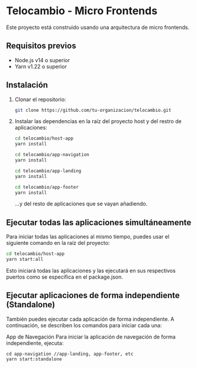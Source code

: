 # Telocambio - Micro Frontends

Este proyecto está construido usando una arquitectura de micro frontends.

## Requisitos previos

- Node.js v14 o superior
- Yarn v1.22 o superior

## Instalación

1. Clonar el repositorio:

    ```bash
    git clone https://github.com/tu-organizacion/telocambio.git
    ```

2. Instalar las dependencias en la raíz del proyecto host y del restro de aplicaciones:

    ```bash
    cd telocambio/host-app
    yarn install

    cd telocambio/app-navigation
    yarn install

    cd telocambio/app-landing
    yarn install

    cd telocambio/app-footer
    yarn install
    ```
    ...y del resto de aplicaciones que se vayan añadiendo.

## Ejecutar todas las aplicaciones simultáneamente

Para iniciar todas las aplicaciones al mismo tiempo, puedes usar el siguiente comando en la raíz del proyecto:

```bash
cd telocambio/host-app
yarn start:all
```

Esto iniciará todas las aplicaciones y las ejecutará en sus respectivos puertos como se especifica en el package.json.

## Ejecutar aplicaciones de forma independiente (Standalone)
También puedes ejecutar cada aplicación de forma independiente. A continuación, se describen los comandos para iniciar cada una:

App de Navegación
Para iniciar la aplicación de navegación de forma independiente, ejecuta:
```
cd app-navigation //app-landing, app-footer, etc
yarn start:standalone
```